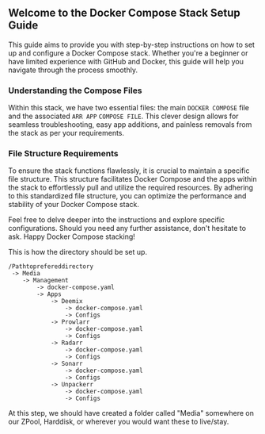 ## Welcome to the Docker Compose Stack Setup Guide

This guide aims to provide you with step-by-step instructions on how to set up and configure a Docker Compose stack. Whether you're a beginner or have limited experience with GitHub and Docker, this guide will help you navigate through the process smoothly.

### Understanding the Compose Files

Within this stack, we have two essential files: the main `DOCKER COMPOSE` file and the associated `ARR APP` `COMPOSE FILE`. This clever design allows for seamless troubleshooting, easy app additions, and painless removals from the stack as per your requirements.

### File Structure Requirements

To ensure the stack functions flawlessly, it is crucial to maintain a specific file structure. This structure facilitates Docker Compose and the apps within the stack to effortlessly pull and utilize the required resources. By adhering to this standardized file structure, you can optimize the performance and stability of your Docker Compose stack.

Feel free to delve deeper into the instructions and explore specific configurations. Should you need any further assistance, don't hesitate to ask. Happy Docker Compose stacking!


This is how the directory should be set up. 

```
/Pathtoprefereddirectory
 -> Media
    -> Management
        -> docker-compose.yaml
        -> Apps
            -> Deemix
                -> docker-compose.yaml
                -> Configs
            -> Prowlarr
                -> docker-compose.yaml
                -> Configs
            -> Radarr
                -> docker-compose.yaml
                -> Configs
            -> Sonarr
                -> docker-compose.yaml
                -> Configs
            -> Unpackerr    
                -> docker-compose.yaml
                -> Configs
```
At this step, we should have created a folder called "Media" somewhere on our ZPool, Harddisk, or wherever you would want these to live/stay.

